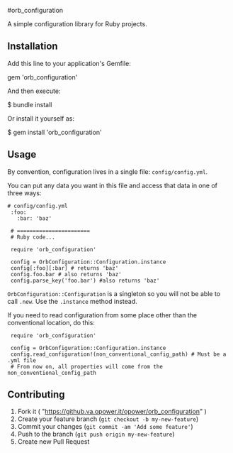 #orb_configuration

A simple configuration library for Ruby projects.

## Installation

Add this line to your application's Gemfile:

gem 'orb_configuration'

And then execute:

$ bundle install

Or install it yourself as:

$ gem install 'orb_configuration'

## Usage

By convention, configuration lives in a single file: `config/config.yml`.

You can put any data you want in this file and access that data in one of three ways:
 
``` 
# config/config.yml
 :foo:
   :bar: 'baz'
   
 # =======================
 # Ruby code...
 
 require 'orb_configuration'
 
 config = OrbConfiguration::Configuration.instance
 config[:foo][:bar] # returns 'baz'
 config.foo.bar # also returns 'baz'
 config.parse_key('foo.bar') #also returns 'baz'
```

`OrbConfiguration::Configuration` is a singleton so you will not be able to call `.new`. Use the `.instance` method instead.

If you need to read configuration from some place other than the conventional location, do this:

```
 require 'orb_configuration'
 
 config = OrbConfiguration::Configuration.instance
 config.read_configuration!(non_conventional_config_path) # Must be a .yml file
 # From now on, all properties will come from the non_conventional_config_path
```

## Contributing

1. Fork it ( "https://github.va.opower.it/opower/orb_configuration" )
2. Create your feature branch (`git checkout -b my-new-feature`)
3. Commit your changes (`git commit -am 'Add some feature'`)
4. Push to the branch (`git push origin my-new-feature`)
5. Create new Pull Request
